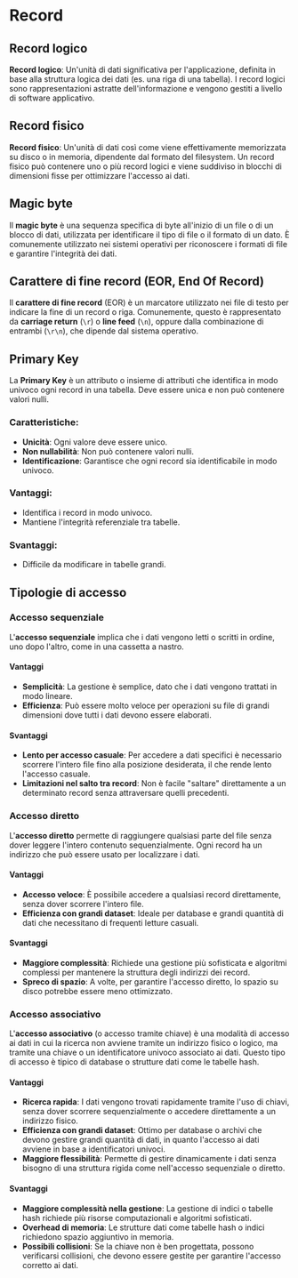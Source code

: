 <link rel="stylesheet" href="../style.css">

# Record

## Record logico

**Record logico**: Un'unità di dati significativa per l'applicazione, definita in base alla struttura logica dei dati (es. una riga di una tabella). I record logici sono rappresentazioni astratte dell'informazione e vengono gestiti a livello di software applicativo.

## Record fisico

**Record fisico**: Un'unità di dati così come viene effettivamente memorizzata su disco o in memoria, dipendente dal formato del filesystem. Un record fisico può contenere uno o più record logici e viene suddiviso in blocchi di dimensioni fisse per ottimizzare l'accesso ai dati.

## Magic byte

Il **magic byte** è una sequenza specifica di byte all'inizio di un file o di un blocco di dati, utilizzata per identificare il tipo di file o il formato di un dato. È comunemente utilizzato nei sistemi operativi per riconoscere i formati di file e garantire l'integrità dei dati.

## Carattere di fine record (EOR, End Of Record)

Il **carattere di fine record** (EOR) è un marcatore utilizzato nei file di testo per indicare la fine di un record o riga. Comunemente, questo è rappresentato da **carriage return** (`\r`) o **line feed** (`\n`), oppure dalla combinazione di entrambi (`\r\n`), che dipende dal sistema operativo.

## Primary Key

La **Primary Key** è un attributo o insieme di attributi che identifica in modo univoco ogni record in una tabella. Deve essere unica e non può contenere valori nulli.

### Caratteristiche:

-   **Unicità**: Ogni valore deve essere unico.
-   **Non nullabilità**: Non può contenere valori nulli.
-   **Identificazione**: Garantisce che ogni record sia identificabile in modo univoco.

### Vantaggi:

-   Identifica i record in modo univoco.
-   Mantiene l'integrità referenziale tra tabelle.

### Svantaggi:

-   Difficile da modificare in tabelle grandi.

## Tipologie di accesso

### Accesso sequenziale

L'**accesso sequenziale** implica che i dati vengono letti o scritti in ordine, uno dopo l'altro, come in una cassetta a nastro.

#### Vantaggi

-   **Semplicità**: La gestione è semplice, dato che i dati vengono trattati in modo lineare.
-   **Efficienza**: Può essere molto veloce per operazioni su file di grandi dimensioni dove tutti i dati devono essere elaborati.

#### Svantaggi

-   **Lento per accesso casuale**: Per accedere a dati specifici è necessario scorrere l'intero file fino alla posizione desiderata, il che rende lento l'accesso casuale.
-   **Limitazioni nel salto tra record**: Non è facile "saltare" direttamente a un determinato record senza attraversare quelli precedenti.

### Accesso diretto

L'**accesso diretto** permette di raggiungere qualsiasi parte del file senza dover leggere l'intero contenuto sequenzialmente. Ogni record ha un indirizzo che può essere usato per localizzare i dati.

#### Vantaggi

-   **Accesso veloce**: È possibile accedere a qualsiasi record direttamente, senza dover scorrere l'intero file.
-   **Efficienza con grandi dataset**: Ideale per database e grandi quantità di dati che necessitano di frequenti letture casuali.

#### Svantaggi

-   **Maggiore complessità**: Richiede una gestione più sofisticata e algoritmi complessi per mantenere la struttura degli indirizzi dei record.
-   **Spreco di spazio**: A volte, per garantire l'accesso diretto, lo spazio su disco potrebbe essere meno ottimizzato.

### Accesso associativo

L'**accesso associativo** (o accesso tramite chiave) è una modalità di accesso ai dati in cui la ricerca non avviene tramite un indirizzo fisico o logico, ma tramite una chiave o un identificatore univoco associato ai dati. Questo tipo di accesso è tipico di database o strutture dati come le tabelle hash.

#### Vantaggi

-   **Ricerca rapida**: I dati vengono trovati rapidamente tramite l'uso di chiavi, senza dover scorrere sequenzialmente o accedere direttamente a un indirizzo fisico.
-   **Efficienza con grandi dataset**: Ottimo per database o archivi che devono gestire grandi quantità di dati, in quanto l'accesso ai dati avviene in base a identificatori univoci.
-   **Maggiore flessibilità**: Permette di gestire dinamicamente i dati senza bisogno di una struttura rigida come nell'accesso sequenziale o diretto.

#### Svantaggi

-   **Maggiore complessità nella gestione**: La gestione di indici o tabelle hash richiede più risorse computazionali e algoritmi sofisticati.
-   **Overhead di memoria**: Le strutture dati come tabelle hash o indici richiedono spazio aggiuntivo in memoria.
-   **Possibili collisioni**: Se la chiave non è ben progettata, possono verificarsi collisioni, che devono essere gestite per garantire l'accesso corretto ai dati.
